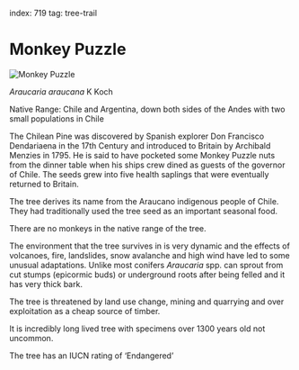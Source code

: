 index: 719
tag: tree-trail

# Monkey Puzzle

![Monkey Puzzle](monkey-puzzle.jpg)

<p class="species-info"><em>Araucaria araucana</em> K Koch</p>


Native Range: Chile and Argentina, down both sides of the Andes with two small populations in Chile

The Chilean Pine was discovered by Spanish explorer Don Francisco Dendariaena in the 17th Century and introduced
to Britain by Archibald Menzies in 1795. He is said to have pocketed some Monkey Puzzle nuts from the dinner table
when his ships crew dined as guests of the governor of Chile. The seeds grew into five health saplings that were
eventually returned to Britain.

The tree derives its name from the Araucano indigenous people of Chile. They had traditionally used the tree seed
as an important seasonal food.

There are no monkeys in the native range of the tree.

The environment that the tree survives in is very dynamic and the effects of volcanoes, fire, landslides, snow
avalanche and high wind have led to some unusual adaptations. Unlike most conifers _Araucaria_ spp. can sprout from
cut stumps (epicormic buds)  or underground roots after being felled and it has very thick bark.

The tree is threatened by land use change, mining and quarrying and over exploitation as a cheap source of timber.

It is incredibly long lived tree with specimens over 1300 years old not uncommon.

The tree has an IUCN rating of ‘Endangered’